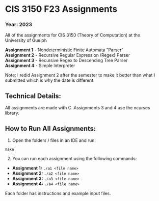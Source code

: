 # CIS 3150 F23 Assignments
### Year: 2023
All of the assignments for CIS 3150 (Theory of Computation) at the University of Guelph 

**Assignment 1** - Nondeterministic Finite Automata "Parser"<br/>
**Assignment 2** - Recursive Regular Expression (Regex) Parser<br/>
**Assignment 3** - Recursive Regex to Descending Tree Parser<br/>
**Assignment 4** - Simple Interpreter<br/>

Note: I redid Assignment 2 after the semester to make it better than what I submitted which is why the date is different.

## Technical Details:
All assignments are made with C. Assignments 3 and 4 use the ncurses library.<br/>

## How to Run All Assignments:
1. Open the folders / files in an IDE and run:
```
make
```
2. You can run each assignment using the following commands:
- **Assignment 1:** `./a1 <file name>`
- **Assignment 2:** `./a2 <file name>`
- **Assignment 3:** `./a3 <file name>`
- **Assignment 4:** `./a4 <file name>`

Each folder has instructions and example input files.
